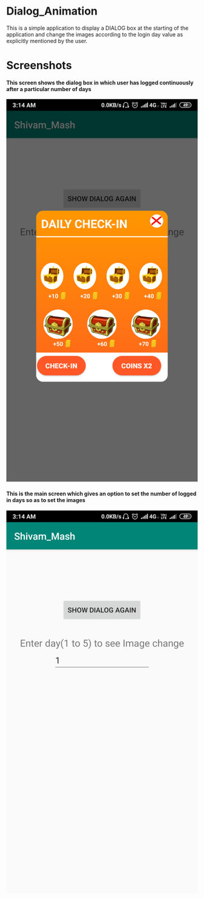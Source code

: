 # Dialog_Animation
This is a simple application to display a DIALOG box at the starting of the application and change the images according to the login day value as explicitly mentioned by the user.


# Screenshots

#### This screen shows the dialog box in which user has logged continuously after a particular number of days
![Screenshot 1](Dialog_1.png)

#### This is the main screen which gives an option to set the number of logged in days so as to set the images
![Screenshot 2](Dialog_2.png)

